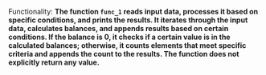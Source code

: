 Functionality: **The function `func_1` reads input data, processes it based on specific conditions, and prints the results. It iterates through the input data, calculates balances, and appends results based on certain conditions. If the balance is 0, it checks if a certain value is in the calculated balances; otherwise, it counts elements that meet specific criteria and appends the count to the results. The function does not explicitly return any value.**